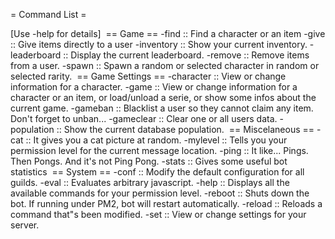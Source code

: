 = Command List =

[Use -help <commandname> for details]
​
== Game ==
-find        :: Find a character or an item
-give        :: Give items directly to a user
-inventory   :: Show your current inventory.
-leaderboard :: Display the current leaderboard.
-remove      :: Remove items from a user.
-spawn       :: Spawn a random or selected character in random or selected rarity.
​
== Game Settings ==
-character   :: View or change information for a character.
-game        :: View or change information for a character or an item, or load/unload a serie, or show some infos about the current game.
-gameban     :: Blacklist a user so they cannot claim any item. Don't forget to unban...
-gameclear   :: Clear one or all users data.
-population  :: Show the current database population.
​
== Miscelaneous ==
-cat         :: It gives you a cat picture at random.
-mylevel     :: Tells you your permission level for the current message location.
-ping        :: It like... Pings. Then Pongs. And it's not Ping Pong.
-stats       :: Gives some useful bot statistics
​
== System ==
-conf        :: Modify the default configuration for all guilds.
-eval        :: Evaluates arbitrary javascript.
-help        :: Displays all the available commands for your permission level.
-reboot      :: Shuts down the bot. If running under PM2, bot will restart automatically.
-reload      :: Reloads a command that"s been modified.
-set         :: View or change settings for your server.
